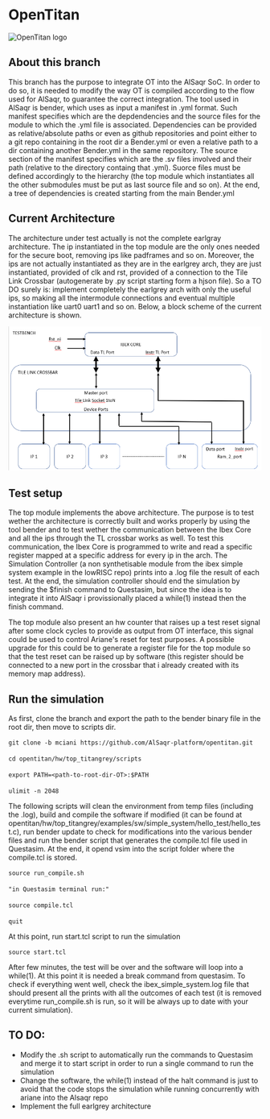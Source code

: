 # OpenTitan

![OpenTitan logo](https://docs.opentitan.org/doc/opentitan-logo.png)

## About this branch

This branch has the purpose to integrate OT into the AlSaqr SoC. In order to do so, it is needed to modify the way OT is compiled according to the flow used for AlSaqr, to guarantee the correct integration.
The tool used in AlSaqr is bender, which uses as input a manifest in .yml format. Such manifest specifies which are the depdendencies and the source files for the module to which the .yml file is associated. Dependencies
can be provided as relative/absolute paths or even as github repositories and point either to a git repo containing in the root dir a Bender.yml or even a relative path to a dir containing another
Bender.yml in the same repository. The source section of the manifest specifies which are the .sv files involved and their path (relative to the directory containg that .yml). Suorce files must be defined accordingly to the hierarchy (the top module which instantiates all the other submodules must be put as last source file and so on).
At the end, a tree of dependencies is created starting from the main Bender.yml

## Current Architecture

The architecture under test actually is not the complete earlgray architecture. The ip instantiated in the top module are the only ones needed for the secure boot, removing ips like padframes and so on.
Moreover, the ips are not actually instantiated as they are in the earlgrey arch, they are just instantiated, provided of clk and rst, provided of a connection to the Tile Link Crossbar (autogenerate by .py script starting form a hjson file).
So a TO DO surely is: implement completely the earlgrey arch with only the useful ips, so making all the intermodule connections and eventual multiple instantiation like uart0 uart1 and so on.
Below, a block scheme of the current architecture is shown.

![alt text](RTL.png)

## Test setup

The top module implements the above architecture. The purpose is to test wether the architecture is correctly built and works properly by using the tool
bender and to test wether the communication between the Ibex Core and all the ips through the TL crossbar works as well. To test this communication, the Ibex Core is programmed to write and read a specific register mapped at a specific address for every ip in the arch. The Simulation Controller (a non synthetisable module from the ibex simple system example in the lowRISC repo) prints into a .log file the result of each test. At the end, the simulation controller should end the simulation by sending the $finish command to Questasim, but since the idea is to integrate it into AlSaqr i provissionally placed a while(1) instead then the finish command.

The top module also present an hw counter that raises up a test reset signal after some clock cycles to provide as output from OT interface, this signal could be used to control Ariane's reset for test purposes. A possible upgrade for this could be to generate a register file for the top module so that the test reset can be raised up by software (this register should be connected to a new port in the crossbar that i already created with its memory map address).

## Run the simulation

As first, clone the branch and export the path to the bender binary file in the root dir, then move to scripts dir.

```
git clone -b mciani https://github.com/AlSaqr-platform/opentitan.git

cd opentitan/hw/top_titangrey/scripts

export PATH=<path-to-root-dir-OT>:$PATH

ulimit -n 2048

```
The following scripts will clean the environment from temp files (including the .log), build and compile the software if modified (it can be found at opentitan/hw/top_titangrey/examples/sw/simple_system/hello_test/hello_test.c), run bender update to check for modifications into the various bender files and run the bender script that generates the compile.tcl file used in Questasim. At the end, it opend vsim into the script folder where the compile.tcl is stored.

```
source run_compile.sh

"in Questasim terminal run:"

source compile.tcl

quit

```
At this point, run start.tcl script to run the simulation

```
source start.tcl

```
After few minutes, the test will be over and the software will loop into a while(1). At this point it is needed a break command from questasim. To check if everything went well, check the ibex_simple_system.log file that should present all the prints with all the outcomes of each test (it is removed everytime run_compile.sh is run, so it will be always up to date with your current simulation).

## TO DO:
- Modify the .sh script to automatically run the commands to Questasim and merge it to start script in order to run a single command to run the simulation
- Change the software, the while(1) instead of the halt command is just to avoid that the code stops the simulation while running concurrently with ariane into the Alsaqr repo
- Implement the full earlgrey architecture 
